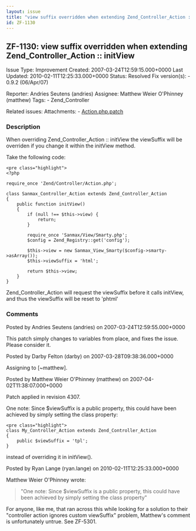 ```yaml
---
layout: issue
title: "view suffix overridden when extending Zend_Controller_Action :: initView"
id: ZF-1130
---
```


ZF-1130: view suffix overridden when extending Zend\_Controller\_Action :: initView
-----------------------------------------------------------------------------------

 Issue Type: Improvement Created: 2007-03-24T12:59:15.000+0000 Last Updated: 2010-02-11T12:25:33.000+0000 Status: Resolved Fix version(s): - 0.9.2 (06/Apr/07)
 
 Reporter:  Andries Seutens (andries)  Assignee:  Matthew Weier O'Phinney (matthew)  Tags: - Zend\_Controller
 
 Related issues: 
 Attachments: - [Action.php.patch](/issues/secure/attachment/10352/Action.php.patch)
 
### Description

When overriding Zend\_Controller\_Action :: initView the viewSuffix will be overriden if you change it within the initView method.

Take the following code:

 
    <pre class="highlight">
    <?php
    
    require_once 'Zend/Controller/Action.php';
    
    class Sanmax_Controller_Action extends Zend_Controller_Action
    {
        public function initView() 
        {
            if (null !== $this->view) {
                return; 
            }
    
            require_once 'Sanmax/View/Smarty.php';
            $config = Zend_Registry::get('config');
    
            $this->view = new Sanmax_View_Smarty($config->smarty->asArray());
            $this->viewSuffix = 'html';
                    
            return $this->view;
        } 
    }


Zend\_Controller\_Action will request the viewSuffix before it calls initView, and thus the viewSuffix will be reset to 'phtml'

 

 

### Comments

Posted by Andries Seutens (andries) on 2007-03-24T12:59:55.000+0000

This patch simply changes to variables from place, and fixes the issue. Please consider it.

 

 

Posted by Darby Felton (darby) on 2007-03-28T09:38:36.000+0000

Assigning to [~matthew].

 

 

Posted by Matthew Weier O'Phinney (matthew) on 2007-04-02T11:38:07.000+0000

Patch applied in revision 4307.

One note: Since $viewSuffix is a public property, this could have been achieved by simply setting the class property:

 
    <pre class="highlight">
    class My_Controller_Action extends Zend_Controller_Action
    {
        public $viewSuffix = 'tpl';
    }


instead of overriding it in initView().

 

 

Posted by Ryan Lange (ryan.lange) on 2010-02-11T12:25:33.000+0000

Matthew Weier O'Phinney wrote:

> "One note: Since $viewSuffix is a public property, this could have been achieved by simply setting the class property"

For anyone, like me, that ran across this while looking for a solution to their "controller action ignores custom viewSuffix" problem, Matthew's comment is unfortunately untrue. See ZF-5301.

 

 